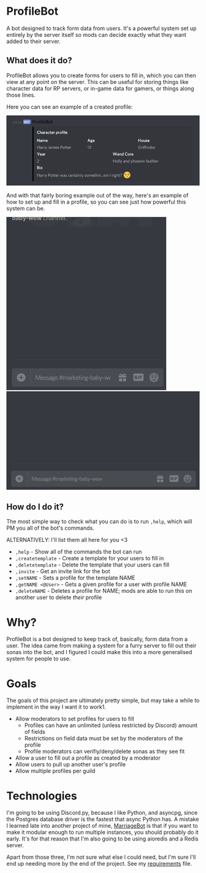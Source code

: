 # ProfileBot

A bot designed to track form data from users. It's a powerful system set up entirely by the server itself so mods can decide exactly what they want added to their server.

## What does it do?

ProfileBot allows you to create forms for users to fill in, which you can then view at any point on the server. This can be useful for storing things like character data for RP servers, or in-game data for gamers, or things along those lines.

Here you can see an example of a created profile:

![An image of a Discord embed showing information about Harry Potter](/marketing/filled_profile.png)

And with that fairly boring example out of the way, here's an example of how to set up and fill in a profile, so you can see just how powerful this system can be.

![A gif of a profile template being setup](/marketing/create_template.gif)
![A gif of a profile template being filled in](/marketing/set_profile.gif)

## How do I do it?

The most simple way to check what you can do is to run `,help`, which will PM you all of the bot's commands.

ALTERNATIVELY: I'll list them all here for you <3

* `,help` - Show all of the commands the bot can run
* `,createtemplate` - Create a template for your users to fill in
* `,deletetemplate` - Delete the template that your users can fill
* `,invite` - Get an invite link for the bot
* `,setNAME` - Sets a profile for the template NAME
* `,getNAME <@User>` - Gets a given profile for a user with profile NAME
* `,deleteNAME` - Deletes a profile for NAME; mods are able to run this on another user to delete *their* profile

# Why?

ProfileBot is a bot designed to keep track of, basically, form data from a user. The idea came from making a system for a furry server to fill out their sonas into the bot, and I figured I could make this into a more generalised system for people to use.

# Goals

The goals of this project are ultimately pretty simple, but may take a while to implement in the way I want it to work1.

* Allow moderators to set profiles for users to fill
    * Profiles can have an unlimited (unless restricted by Discord) amount of fields
    * Restrictions on field data must be set by the moderators of the profile
    * Profile moderators can verifiy/deny/delete sonas as they see fit
* Allow a user to fill out a profile as created by a moderator
* Allow users to pull up another user's profile
* Allow multiple profiles per guild

# Technologies

I'm going to be using Discord.py, because I like Python, and asyncpg, since the Postgres database driver is the fastest that async Python has. A mistake I learned late into another project of mine, [MarriageBot](https://github.com/4Kaylum/MarriageBot) is that if you want to make it modular enough to run multiple instances, you should probably do it early. It's for that reason that I'm also going to be using aioredis and a Redis server.

Apart from those three, I'm not sure what else I could need, but I'm sure I'll end up needing more by the end of the project. See my [requirements](requirements.txt) file.
